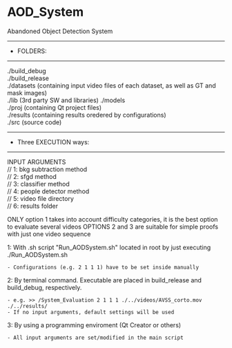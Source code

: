 # AOD_System
Abandoned Object Detection System


************
* FOLDERS: 
************

./build_debug  
./build_release  
./datasets  (containing input video files of each dataset, as well as GT and mask images)  
./lib  (3rd party SW and libraries)
./models  
./proj  (containing Qt project files)  
./results (containing results oredered by configurations)  
./src  (source code)  
 


**************************
* Three EXECUTION ways:  
**************************

INPUT ARGUMENTS  
    // 1: bkg subtraction method  
    // 2: sfgd method  
    // 3: classifier method  
    // 4: people detector method  
    // 5: video file directory  
    // 6: results folder  
    
ONLY option 1 takes into account difficulty categories, it is the best option to evaluate several videos
OPTIONS 2 and 3 are suitable for simple proofs with just one video sequence

1: With .sh script "Run_AODSystem.sh" located in root by just executing ./Run_AODSystem.sh 
	
	- Configurations (e.g. 2 1 1 1) have to be set inside manually
	
2: By terminal command. Executable are placed in build_release and build_debug, respectively. 
	
	- e.g. >> /System_Evaluation 2 1 1 1 ./../videos/AVSS_corto.mov ./../results/  
	- If no input arguments, default settings will be used
	
3: By using a programming enviroment (Qt Creator or others)

 	- All input arguments are set/modified in the main script 

 
